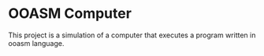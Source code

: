 # OOASM Computer

This project is a simulation of a computer that executes a program written in ooasm language.

